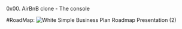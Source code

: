 0x00. AirBnB clone - The console

#RoadMap:
![White Simple Business Plan Roadmap Presentation (2)](https://github.com/hyper-ayoub/AirBnB_clone/assets/133155846/592ac888-cfc6-43f1-9d51-b43441ab83b1)




